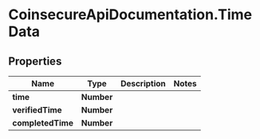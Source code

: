 # CoinsecureApiDocumentation.TimeData

## Properties
Name | Type | Description | Notes
------------ | ------------- | ------------- | -------------
**time** | **Number** |  | 
**verifiedTime** | **Number** |  | 
**completedTime** | **Number** |  | 


